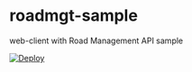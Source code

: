 # roadmgt-sample
web-client with Road Management API sample

[![Deploy](https://www.herokucdn.com/deploy/button.png)](https://heroku.com/deploy?template=https://github.com/heroku/node-js-sample)

